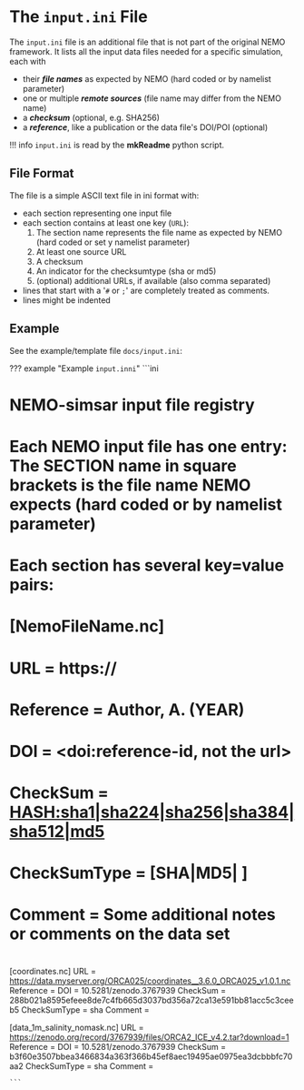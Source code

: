 # The `input.ini` File

The `input.ini` file is an additional file that is not part of the original NEMO framework. It lists all the input data files needed for a specific simulation, each with 

* their ***file names*** as expected by NEMO (hard coded or by namelist parameter)
* one or multiple ***remote sources*** (file name may differ from the NEMO name)
* a  ***checksum*** (optional, e.g. SHA256)
* a ***reference***, like a publication or the data file's DOI/POI (optional)

!!! info
    `input.ini` is read by the **mkReadme** python script.

## File Format

The file is a simple ASCII text file in ini format with:

* each section representing one input file
* each section contains at least one key (`URL`):
  1. The section name represents the file name as expected by NEMO (hard coded or set y namelist parameter)
  2. At least one source URL
  3. A checksum 
  4. An indicator for the checksumtype (sha or md5)
  5. (optional) additional URLs, if available (also comma separated)
* lines that start with a '`#` or `;`' are completely treated as comments.
* lines might be indented

## Example

See the example/template file `docs/input.ini`:

??? example "Example `input.inni`"
    ```ini
# NEMO-simsar input file registry
#
# Each NEMO input file has one entry: The SECTION name in square brackets is the file name NEMO expects (hard coded or by namelist parameter)
# Each section has several key=value pairs:
#
#       [NemoFileName.nc]
#               URL = https://
#               Reference = Author, A. (YEAR)
#               DOI = <doi:reference-id, not the url>
#               CheckSum = <HASH:sha1|sha224|sha256|sha384|sha512|md5>
#               CheckSumType = [SHA|MD5| ] 
#               Comment = Some additional notes or comments on the data set
#

[coordinates.nc]
    URL = https://data.myserver.org/ORCA025/coordinates__3.6.0_ORCA025_v1.0.1.nc
    Reference = 
    DOI = 10.5281/zenodo.3767939
    CheckSum = 288b021a8595efeee8de7c4fb665d3037bd356a72ca13e591bb81acc5c3ceeb5
    CheckSumType = sha
    Comment =

[data_1m_salinity_nomask.nc]
    URL = https://zenodo.org/record/3767939/files/ORCA2_ICE_v4.2.tar?download=1
    Reference = 
    DOI = 10.5281/zenodo.3767939
    CheckSum = b3f60e3507bbea3466834a363f366b45ef8aec19495ae0975ea3dcbbbfc70aa2
    CheckSumType = sha
    Comment =

    ```



